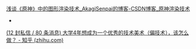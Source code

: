 [浅谈《原神》中的图形渲染技术_AkagiSenpai的博客-CSDN博客_原神渲染技术](https://blog.csdn.net/weixin_44176696/article/details/114176844)

- 

[(12 封私信 / 80 条消息) 大学4年想成为一个优秀的技术美术（偏技术），该怎么做？ - 知乎 (zhihu.com)](https://www.zhihu.com/question/362904331/answer/2816901905)